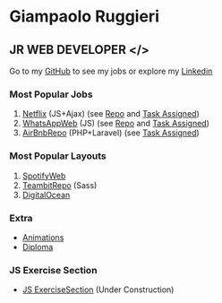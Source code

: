 # Giampaolo Ruggieri
## JR WEB DEVELOPER </>

Go to my [GitHub](https://github.com/Giampaolo1) to see my jobs or explore my
[Linkedin](https://www.linkedin.com/in/giampaolo-r-17a75512b/)

### Most Popular Jobs

1. [Netflix](https://jpboolfix.netlify.app/) (JS+Ajax)    (see [Repo](https://github.com/Giampaolo1/ajax-ex-boolflix)
and [Task Assigned](https://github.com/Giampaolo1/ajax-ex-boolflix))
2. [WhatsAppWeb](https://jpboolzap.netlify.app/) (JS) (see [Repo](https://github.com/Giampaolo1/js-html-css-boolzap)
and [Task Assigned](https://github.com/Giampaolo1/ajax-ex-boolflix))
3. [AirBnbRepo](https://github.com/Giampaolo1/bool-bnb) (PHP+Laravel)
(see [Task Assigned](https://docs.google.com/document/d/1bj_mOkXW3Pmv33xFubiMjrgOZtx4wyfO1N5Rz42gmH4/edit))



### Most Popular Layouts

1. [SpotifyWeb](https://jpspotify.netlify.app/)
2. [TeambitRepo](https://github.com/Giampaolo1/sass-teambit) (Sass)
3. [DigitalOcean](https://giampaolo1.github.io/html-css-digitalocean/)  
<!-- 4. [HubSpot](https://giampaolo1.github.io/html-css-hubspot/)   -->

### Extra

- [Animations](https://giampaolo1.github.io/html-css-animation-filter/)
- [Diploma](https://www.credential.net/13f76e96-e4e8-4f72-8cfe-0d467113dbf1)

### JS Exercise Section

- [JS ExerciseSection](https://giampaolo1.github.io/JS-exercise/) (Under Construction)
